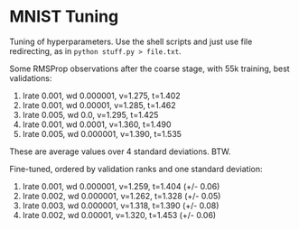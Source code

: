 # MNIST Tuning

Tuning of hyperparameters. Use the shell scripts and just use file redirecting,
as in `python stuff.py > file.txt`.

Some RMSProp observations after the coarse stage, with 55k training, best
validations:

1. lrate 0.001, wd 0.000001, v=1.275, t=1.402
2. lrate 0.001, wd 0.00001, v=1.285, t=1.462
3. lrate 0.005, wd 0.0, v=1.295, t=1.425
4. lrate 0.001, wd 0.0001, v=1.360, t=1.490
5. lrate 0.005, wd 0.000001, v=1.390, t=1.535

These are average values over 4 standard deviations. BTW.

Fine-tuned, ordered by validation ranks and one standard deviation:

1. lrate 0.001, wd 0.000001, v=1.259, t=1.404 (+/- 0.06) 
2. lrate 0.002, wd 0.000001, v=1.262, t=1.328 (+/- 0.05)
3. lrate 0.003, wd 0.000001, v=1.318, t=1.390 (+/- 0.08)
4. lrate 0.002, wd 0.00001,  v=1.320, t=1.453 (+/- 0.06)
